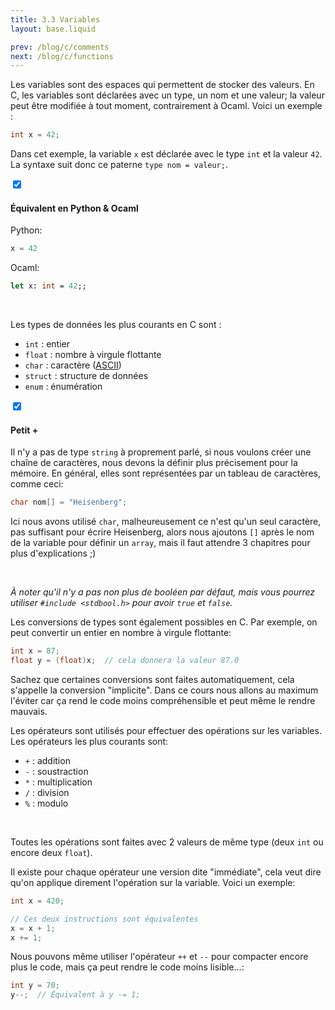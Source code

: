 ```yaml
---
title: 3.3 Variables
layout: base.liquid

prev: /blog/c/comments
next: /blog/c/functions
---
```


Les variables sont des espaces qui permettent de stocker des valeurs. En C, les variables sont déclarées avec un type, un nom et une valeur; la valeur peut être modifiée à tout moment, contrairement à Ocaml. Voici un exemple :
```c
int x = 42;
```
Dans cet exemple, la variable `x` est déclarée avec le type `int` et la valeur `42`. La syntaxe suit donc ce paterne `type nom = valeur;`. <br>

<section class="accordion">
    <input type="checkbox" checked>
    <h4>Équivalent en Python & Ocaml<i></i></h4>
<article>

Python:
```py
x = 42
```

Ocaml:
```ml
let x: int = 42;;
```
</article>
</section>

<br>

Les types de données les plus courants en C sont :
- `int` : entier
- `float` : nombre à virgule flottante
- `char` : caractère ([ASCII](https://fr.wikipedia.org/wiki/American_Standard_Code_for_Information_Interchange))
- `struct` : structure de données
- `enum` : énumération

<section class="accordion">
    <input type="checkbox" checked>
    <h4>Petit +<i></i></h4>
<article>

Il n'y a pas de type `string` à proprement parlé, si nous voulons créer une chaîne de caractères, nous devons la définir plus précisement pour la mémoire. En général, elles sont représentées par un tableau de caractères, comme ceci:
```c
char nom[] = "Heisenberg";
```
Ici nous avons utilisé `char`, malheureusement ce n'est qu'un seul caractère, pas suffisant pour écrire Heisenberg, alors nous ajoutons `[]` après le nom de la variable pour définir un `array`, mais il faut attendre 3 chapitres pour plus d'explications ;)
</article>
</section>
<br>

*À noter qu'il n'y a pas non plus de booléen par défaut, mais vous pourrez utiliser `#include <stdbool.h>` pour avoir `true` et `false`.*
<br>

Les conversions de types sont également possibles en C. Par exemple, on peut convertir un entier en nombre à virgule flottante:
```c
int x = 87;
float y = (float)x;  // cela donnera la valeur 87.0
```
<!-- Et non 5.0 ptdr -->
Sachez que certaines conversions sont faites automatiquement, cela s'appelle la conversion "implicite". Dans ce cours nous allons au maximum l'éviter car ça rend le code moins compréhensible et peut même le rendre mauvais.
<br>

Les opérateurs sont utilisés pour effectuer des opérations sur les variables. Les opérateurs les plus courants sont:
- `+` : addition
- `-` : soustraction
- `*` : multiplication
- `/` : division
- `%` : modulo
<br>

Toutes les opérations sont faites avec 2 valeurs de même type (deux `int` ou encore deux `float`).
<br>

Il existe pour chaque opérateur une version dite "immédiate", cela veut dire qu'on applique direment l'opération sur la variable. Voici un exemple:
```c
int x = 420;

// Ces deux instructions sont équivalentes
x = x + 1;
x += 1;
```
Nous pouvons même utiliser l'opérateur `++` et `--` pour compacter encore plus le code, mais ça peut rendre le code moins lisible...:
```c
int y = 70;
y--;  // Équivalent à y -= 1;
```
